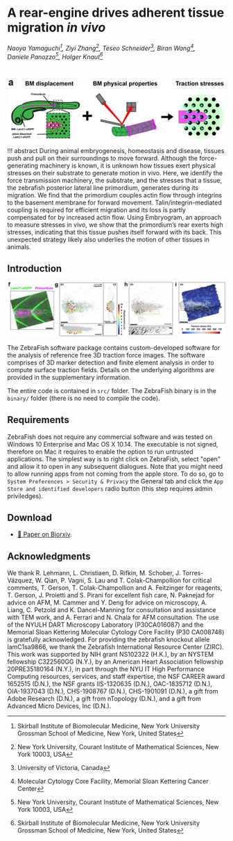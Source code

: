 # A rear-engine drives adherent tissue migration *in vivo*

*Naoya Yamaguchi[^1], Ziyi Zhang[^2], Teseo Schneider[^3], Biran Wang[^4],<br/>Daniele Panozzo[^2], Holger Knaut[^1]*

[^1]: Skirball Institute of Biomolecular Medicine, New York University Grossman School of Medicine, New York, United States

[^2]: New York University, Courant Institute of Mathematical Sciences, New York 10003, USA

[^3]: University of Victoria, Canada

[^4]: Molecular Cytology Core Facility, Memorial Sloan Kettering Cancer Center

<br>

[![](media/overview.jpg)](https://www.biorxiv.org/content/10.1101/2021.08.03.454898v1.full)

!!! abstract
    During animal embryogenesis, homeostasis and disease, tissues push and pull on their surroundings to move forward. Although the force-generating machinery is known, it is unknown how tissues exert physical stresses on their substrate to generate motion in vivo. Here, we identify the force transmission machinery, the substrate, and the stresses that a tissue, the zebrafish posterior lateral line primordium, generates during its migration. We find that the primordium couples actin flow through integrins to the basement membrane for forward movement. Talin/integrin-mediated coupling is required for efficient migration and its loss is partly compensated for by increased actin flow. Using Embryogram, an approach to measure stresses in vivo, we show that the primordium’s rear exerts high stresses, indicating that this tissue pushes itself forward with its back. This unexpected strategy likely also underlies the motion of other tissues in animals.

## Introduction

![](media/result.jpg)

The ZebraFish software package contains custom-developed software for
the analysis of reference free 3D traction force images. The software
comprises of 3D marker detection and finite
element analysis in order to compute surface traction fields. Details on
the underlying algorithms are provided in the supplementary information.

The entire code is contained in `src/` folder. The ZebraFish binary is
in the `binary/` folder (there is no need to compile the code).

## Requirements

ZebraFish does not require any commercial software and was tested on
Windows 10 Enterprise and Mac OS X 10.14. The executable is not signed,
therefore on Mac it requires to enable the option to run untrusted
applications. The simplest way is to right click on ZebraFish, select
"open" and allow it to open in any subsequent dialogues. Note that you
might need to allow running apps from not coming from the apple store.
To do so, go to `System Preferences > Security & Privacy` the
General tab and click the `App Store and identified developers` radio
button (this step requires admin priviledges).

## Download

- [:page_facing_up: Paper on Biorxiv](https://www.biorxiv.org/content/10.1101/2021.08.03.454898v1.full).
<!-- - [:paperclip: Supplemental Material](paper/supplementary.pdf). -->
<!-- - [:notebook: User Documentation](usage.md). -->
<!-- - :computer: [Windows Executable], ⌘ [macOS Executable] -->
<!-- - [:open_file_folder: Source Code](https://github.com/zebrafishtfm/zebrafishtfm). -->



<!-- ## Citation  -->



## Acknowledgments

We thank R. Lehmann, L. Christiaen, D. Rifkin, M. Schober, J. Torres-Vázquez, W. Qian, P. Vagni, S. Lau and T. Colak-Champollion for critical comments, T. Gerson, T. Colak-Champollion and A. Feitzinger for reagents, T. Gerson, J. Proietti and S. Pirani for excellent fish care, N. Paknejad for advice on AFM, M. Cammer and Y. Deng for advice on microscopy, A. Liang, C. Petzold and K. Dancel-Manning for consultation and assistance with TEM work, and A. Ferrari and N. Chala for AFM consultation. The use of the NYULH DART Microscopy Laboratory (P30CA016087) and the Memorial Sloan Kettering Molecular Cytology Core Facility (P30 CA008748) is gratefully acknowledged. For providing the zebrafish knockout allele lamC1sa9866, we thank the Zebrafish International Resource Center (ZIRC). This work was supported by NIH grant NS102322 (H.K.), by an NYSTEM fellowship C322560GG (N.Y.), by an American Heart Association fellowship 20PRE35180164 (N.Y.), in part through the NYU IT High Performance Computing resources, services, and staff expertise, the NSF CAREER award 1652515 (D.N.), the NSF grants IIS-1320635 (D.N.), OAC-1835712 (D.N.), OIA-1937043 (D.N.), CHS-1908767 (D.N.), CHS-1901091 (D.N.), a gift from Adobe Research (D.N.), a gift from nTopology (D.N.), and a gift from Advanced Micro Devices, Inc (D.N.).